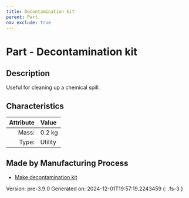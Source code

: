 ```yaml
---
title: Decontamination kit
parent: Part
nav_exclude: true
---
```

# Part - Decontamination kit

## Description
Useful for cleaning up a chemical spill.

## Characteristics

| Attribute      | Value |
|--------:|:------|
|Mass:|0.2 kg|
|Type:|Utility|

## Made by Manufacturing Process

- [Make decontamination kit](../process/make-decontamination-kit.html)



Version: pre-3.9.0 Generated on: 2024-12-01T19:57:19.2243459
{: .fs-3 }

